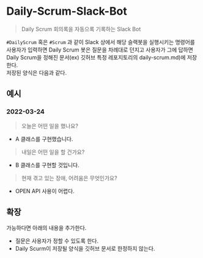 # Daily-Scrum-Slack-Bot
> Daily Scrum 회의록을 자동으록 기록하는 Slack Bot

`#DailyScrum` 혹은 `#Scrum` 과 같이 Slack 상에서 해당 슬랙봇을 실행시키는 명령어를 사용자가 입력하면 Daily Scrum 봇은 질문을 차례대로 던지고 사용자가 그에 답하면 Daily Scrum을 정해진 문서(ex) 깃허브 특정 레포지토리의 daily-scrum.md)에 저장한다.
</br>
저장된 양식은 다음과 같다.

## 예시
### 2022-03-24
> 오늘은 어떤 일을 했나요?
* A 클래스를 구현했습니다.
> 내일은 어떤 일을 할 건가요?
* B 클래스를 구현할 것입니다.
> 현재 겪고 있는 장애, 어려움은 무엇인가요?
* OPEN API 사용이 어렵다.

## 확장 
가능하다면 아래의 내용을 추가한다.
* 질문은 사용자가 정할 수 있도록 한다.
* Daily Scurm이 저장될 양식을 깃허브 문서로 한정하지 않는다.
